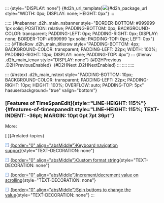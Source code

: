 ::: {style="DISPLAY: none"}
[](ms-xhelp:///?Id=d2h_url_template){#d2h_url_template}![](!package_url!){#d2h_package_url style="WIDTH: 0px; DISPLAY: none; HEIGHT: 0px"}
:::

::::: {#nsbanner .d2h_main_nsbanner style="BORDER-BOTTOM: #999999 1px solid; POSITION: relative; PADDING-BOTTOM: 0px; BACKGROUND-COLOR: transparent; PADDING-LEFT: 0px; PADDING-RIGHT: 0px; DISPLAY: none; BORDER-TOP: #999999 1px solid; PADDING-TOP: 0px; LEFT: 0px"}
:::: {#TitleRow .d2h_main_titlerow style="PADDING-BOTTOM: 4px; BACKGROUND-COLOR: transparent; PADDING-LEFT: 22px; WIDTH: 100%; PADDING-RIGHT: 10px; DISPLAY: none; PADDING-TOP: 4px"}
::: {#ienav .d2h_main_ienav style="DISPLAY: none"}
[](ms-xhelp:///?Id=4e50e537-d6f9-42cc-b020-90691a820b2f){#D2HPrevious .D2HPreviousEnabled}  [](ms-xhelp:///?Id=5ec33788-c22c-444e-a156-f629e3691569){#D2HNext .D2HNextEnabled}
:::
::::
:::::

::: {#nstext .d2h_main_nstext style="PADDING-BOTTOM: 10px; BACKGROUND-COLOR: transparent; PADDING-LEFT: 22px; PADDING-RIGHT: 10px; HEIGHT: 100%; OVERFLOW: auto; PADDING-TOP: 5px" hasuserbackground="true" valign="bottom"}
### [Features of TimeSpanEdit]{style="LINE-HEIGHT: 115%"} {#features-of-timespanedit style="LINE-HEIGHT: 115%; TEXT-INDENT: -36pt; MARGIN: 10pt 0pt 7pt 36pt"}

More:

[ ]{#related-topics}

[![](../button.gif){border="0" align="absMiddle"}Keyboard navigation support](ms-xhelp:///?Id=e3b9caca-8009-4479-92ae-bc00378a1dae){style="TEXT-DECORATION: none"}

[![](../button.gif){border="0" align="absMiddle"}Custom format string](ms-xhelp:///?Id=4c768a64-1d36-41db-a3ce-bedf7f094508){style="TEXT-DECORATION: none"}

[![](../button.gif){border="0" align="absMiddle"}Increment/decrement value on scrolling](ms-xhelp:///?Id=f2a56e1b-54e4-4059-aeae-4d061284e8df){style="TEXT-DECORATION: none"}

[![](../button.gif){border="0" align="absMiddle"}Spin buttons to change the value](ms-xhelp:///?Id=a9ece0d0-0c3f-4ffa-a23a-4bb2dc292a85){style="TEXT-DECORATION: none"}
:::
